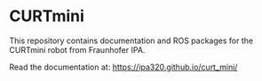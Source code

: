 # CURTmini

This repository contains documentation and ROS packages for the CURTmini robot from Fraunhofer IPA.

Read the documentation at: https://ipa320.github.io/curt_mini/
